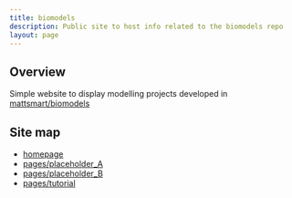 ```yaml
---
title: biomodels
description: Public site to host info related to the biomodels repo
layout: page
---
```


## Overview
Simple website to display modelling projects developed in [mattsmart/biomodels](https://github.com/mattsmart/biomodels)

## Site map
- [homepage](https://mattsmart.github.io/)
- [pages/placeholder_A](https://mattsmart.github.io/pages/placeholder_A)
- [pages/placeholder_B](https://mattsmart.github.io/pages/placeholder_B)
- [pages/tutorial](https://mattsmart.github.io/pages/tutorial)
